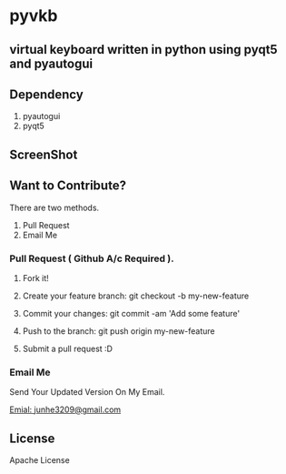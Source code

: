 # pyvkb

## virtual keyboard written in python using pyqt5 and pyautogui

## Dependency
1. pyautogui
2. pyqt5

## ScreenShot


## Want to Contribute? 
There are two methods.
1. Pull Request
2. Email Me

### Pull Request ( Github A/c Required ).

1. Fork it!

2. Create your feature branch: git checkout -b my-new-feature

3. Commit your changes: git commit -am 'Add some feature'

4. Push to the branch: git push origin my-new-feature

5. Submit a pull request :D

### Email Me
Send Your Updated Version On My Email.

[Emial: junhe3209@gmail.com](junhe3209@gmail.com)

## License
Apache License